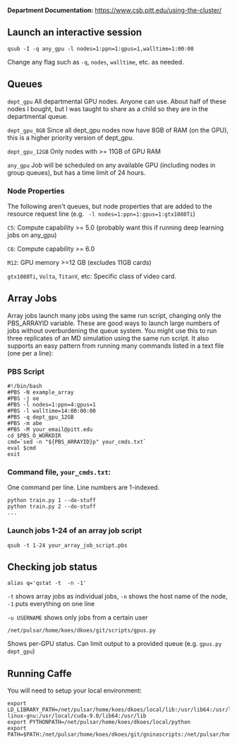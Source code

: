 **Department Documentation:** https://www.csb.pitt.edu/using-the-cluster/

## Launch an interactive session
`qsub -I -q any_gpu -l nodes=1:ppn=1:gpus=1,walltime=1:00:00`

Change any flag such as `-q`, `nodes`, `walltime`, etc. as needed.

## Queues 

`dept_gpu` All departmental GPU nodes.  Anyone can use.  About half of these nodes I bought, but I was taught to share as a child so they are in the departmental queue.

`dept_gpu_8GB`  Since all dept_gpu nodes now have 8GB of RAM (on the GPU), this is a higher priority version of dept_gpu.  

`dept_gpu_12GB`  Only nodes with >= 11GB of GPU RAM

`any_gpu`  Job will be scheduled on any available GPU (including nodes in group queues), but has a time limit of 24 hours.

### Node Properties

The following aren't queues, but node properties that are added to the resource request line (e.g. ` -l nodes=1:ppn=1:gpus=1:gtx1080Ti`)

`C5`: Compute capability >= 5.0 (probably want this if running deep learning jobs on any_gpu)

`C6`: Compute capability >= 6.0

`M12`: GPU memory >=12 GB (excludes 11GB cards)

`gtx1080Ti`, `Volta`, `TitanV`, etc: Specific class of video card.

## Array Jobs

Array jobs launch many jobs using the same run script, changing only the PBS_ARRAYID variable.  These are good ways to launch large numbers of jobs without overburdening the queue system.  You might use this to run three replicates of an MD simulation using the same run script. It also supports an easy pattern from running many commands listed in a text file (one per a line): 

### PBS Script
```
#!/bin/bash
#PBS -N example_array
#PBS -j oe
#PBS -l nodes=1:ppn=4:gpus=1
#PBS -l walltime=14:00:00:00
#PBS -q dept_gpu_12GB
#PBS -m abe
#PBS -M your_email@pitt.edu
cd $PBS_O_WORKDIR
cmd=`sed -n "${PBS_ARRAYID}p" your_cmds.txt`
eval $cmd
exit
```
### Command file, `your_cmds.txt`:
One command per line. Line numbers are 1-indexed.
```
python train.py 1 --do-stuff
python train.py 2 --do-stuff
...
```

### Launch jobs 1-24 of an array job script

`qsub -t 1-24 your_array_job_script.pbs`

## Checking job status
```
alias q='qstat -t  -n -1'
```
`-t` shows array jobs as individual jobs, `-n` shows the host name of the node, `-1` puts everything on one line

`-u USERNAME` shows only jobs from a certain user

```
/net/pulsar/home/koes/dkoes/git/scripts/gpus.py
```
Shows per-GPU status.  Can limit output to a provided queue (e.g. `gpus.py dept_gpu`)

## Running Caffe

You will need to setup your local environment:
```
export LD_LIBRARY_PATH=/net/pulsar/home/koes/dkoes/local/lib:/usr/lib64:/usr/lib/x86_64-linux-gnu:/usr/local/cuda-9.0/lib64:/usr/lib
export PYTHONPATH=/net/pulsar/home/koes/dkoes/local/python
export PATH=$PATH:/net/pulsar/home/koes/dkoes/git/gninascripts:/net/pulsar/home/koes/dkoes/local/bin
```

